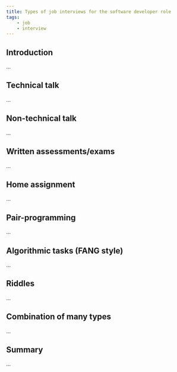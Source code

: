```yaml
---
title: Types of job interviews for the software developer role
tags:
    - job
    - interview
---
```


## Introduction

...

## Technical talk

...

## Non-technical talk

...

## Written assessments/exams

...

## Home assignment

...

## Pair-programming

...

## Algorithmic tasks (FANG style)

...

## Riddles

...

## Combination of many types

...

## Summary

...

